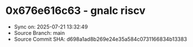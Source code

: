 # 0x676e616c63 - gnalc riscv

- Sync on: 2025-07-21 13:32:49
- Source Branch: main
- Source Commit SHA: d698a1ad8b269e24e35a584c0731166834b13383